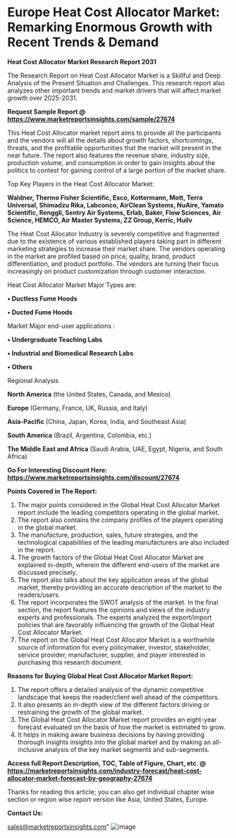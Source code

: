 # Europe Heat Cost Allocator Market: Remarking Enormous Growth with Recent Trends & Demand

<strong>Heat Cost Allocator Market Research Report 2031</strong>

The Research Report on Heat Cost Allocator Market is a Skillful and Deep Analysis of the Present Situation and Challenges. This research report also analyzes other important trends and market drivers that will affect market growth over 2025-2031.

<strong>Request Sample Report @ <a href=https://www.marketreportsinsights.com/sample/27674>https://www.marketreportsinsights.com/sample/27674</a></strong>

This Heat Cost Allocator market report aims to provide all the participants and the vendors will all the details about growth factors, shortcomings, threats, and the profitable opportunities that the market will present in the near future. The report also features the revenue share, industry size, production volume, and consumption in order to gain insights about the politics to contest for gaining control of a large portion of the market share.

Top Key Players in the Heat Cost Allocator Market:

<strong>Waldner, Thermo Fisher Scientific, Esco, Kottermann, Mott, Terra Universal, Shimadzu Rika, Labconco, AirClean Systems, NuAire, Yamato Scientific, Renggli, Sentry Air Systems, Erlab, Baker, Flow Sciences, Air Science, HEMCO, Air Master Systems, ZZ Group, Kerric, Huilv</strong>

The Heat Cost Allocator Industry is severely competitive and fragmented due to the existence of various established players taking part in different marketing strategies to increase their market share. The vendors operating in the market are profiled based on price, quality, brand, product differentiation, and product portfolio. The vendors are turning their focus increasingly on product customization through customer interaction.

Heat Cost Allocator Market Major Types are:

<strong>• Ductless Fume Hoods

• Ducted Fume Hoods</strong>

Market Major end-user applications :

<strong>• Undergraduate Teaching Labs

• Industrial and Biomedical Research Labs

• Others</strong>

Regional Analysis

</u><strong><b>North America</b></strong> (the United States, Canada, and Mexico)

<strong><b>Europe </b></strong>(Germany, France, UK, Russia, and Italy)

<strong><b>Asia-Pacific</b></strong> (China, Japan, Korea, India, and Southeast Asia)

<strong><b>South America</b></strong> (Brazil, Argentina, Colombia, etc.)

<strong><b>The Middle East and Africa</b></strong> (Saudi Arabia, UAE, Egypt, Nigeria, and South Africa)

<strong>Go For Interesting Discount Here: <a href=https://www.marketreportsinsights.com/discount/27674>https://www.marketreportsinsights.com/discount/27674</a></strong>

<strong>Points Covered in The Report:</strong>
<ol>
  <li>The major points considered in the Global Heat Cost Allocator Market report include the leading competitors operating in the global market.</li>
  <li>The report also contains the company profiles of the players operating in the global market.</li>
  <li>The manufacture, production, sales, future strategies, and the technological capabilities of the leading manufacturers are also included in the report.</li>
  <li>The growth factors of the Global Heat Cost Allocator Market are explained in-depth, wherein the different end-users of the market are discussed precisely.</li>
  <li>The report also talks about the key application areas of the global market, thereby providing an accurate description of the market to the readers/users.</li>
  <li>The report incorporates the SWOT analysis of the market. In the final section, the report features the opinions and views of the industry experts and professionals. The experts analyzed the export/import policies that are favorably influencing the growth of the Global Heat Cost Allocator Market.</li>
  <li>The report on the Global Heat Cost Allocator Market is a worthwhile source of information for every policymaker, investor, stakeholder, service provider, manufacturer, supplier, and player interested in purchasing this research document.</li>
</ol>
<strong>Reasons for Buying Global Heat Cost Allocator Market Report:</strong>

<ol>
  <li>The report offers a detailed analysis of the dynamic competitive landscape that keeps the reader/client well ahead of the competitors.</li>
  <li>It also presents an in-depth view of the different factors driving or restraining the growth of the global market.</li>
  <li>The Global Heat Cost Allocator Market report provides an eight-year forecast evaluated on the basis of how the market is estimated to grow.</li>
  <li>It helps in making aware business decisions by having providing thorough insights insights into the global market and by making an all-inclusive analysis of the key market segments and sub-segments.</li>
</ol>
<strong>Access full Report Description, TOC, Table of Figure, Chart, etc. @ <a href=https://marketreportsinsights.com/industry-forecast/heat-cost-allocator-market-forecast-by-geography-27674>https://marketreportsinsights.com/industry-forecast/heat-cost-allocator-market-forecast-by-geography-27674</a></strong>


Thanks for reading this article; you can also get individual chapter wise section or region wise report version like Asia, United States, Europe.

<strong>Contact Us:</strong>

sales@marketreportsinsights.com"
![image](https://github.com/user-attachments/assets/92933380-485c-47e7-8107-b0426ce733dd)
